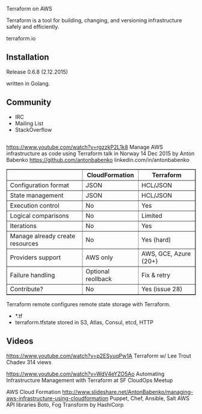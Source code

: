 Terraform on AWS

Terraform is a tool for building, changing, and versioning infrastructure safely and efficiently.

terraform.io

## Installation #

Release 0.6.8 (2.12.2015)

written in Golang.

## Community #

   * IRC 
   * Mailing List
   * StackOverflow


## 

https://www.youtube.com/watch?v=rgzzkP2L1k8
Manage AWS infrastructure as code using Terraform
talk in Norway 14 Dec 2015
by Anton Babenko
https://github.com/antonbabenko
linkedin.com/in/antonbabenko



<table border="1" cellpadding="4" cellspacing="0">
<tr valign="bottom"><th> &nbsp; </th><th> CloudFormation </th><th> Terraform </th></tr>
<tr><td> Configuration format </td><td> JSON </td><td> HCL/JSON </td></tr>
<tr><td> State management </td><td> JSON </td><td> HCL/JSON </td></tr>
<tr><td> Execution control </td><td> No </td><td> Yes </td></tr>
<tr><td> Logical comparisons </td><td> No </td><td> Limited </td></tr>
<tr><td> Iterations </td><td> No </td><td> Yes </td></tr>
<tr><td> Manage already create resources </td><td> No </td><td> Yes (hard) </td></tr>
<tr><td> Providers support </td><td> AWS only </td><td> AWS, GCE, Azure (20+) </td></tr>
<tr><td> Failure handling </td><td> Optional reollback </td><td> Fix &amp; retry </td></tr>
<tr><td> Contribute? </td><td> No </td><td> Yes (issue 28) </td></tr>
</table>


Terraform remote configures remote state storage with Terraform.

   * *.tf
   * terraform.tfstate stored in S3, Atlas, Consul, etcd, HTTP


## Videos #

https://www.youtube.com/watch?v=p2ESyuqPw1A
Terraform w/ Lee Trout Chadev 314 views


https://www.youtube.com/watch?v=WdV4eYZO5Ao
Automating Infrastructure Management with Terraform 
at SF CloudOps Meetup



AWS Cloud Formation
http://www.slideshare.net/AntonBabenko/managing-aws-infrastructure-using-cloudformation
Puppet, Chef, Ansible, Salt
AWS API libraries Boto, Fog
Transform by HashiCorp
